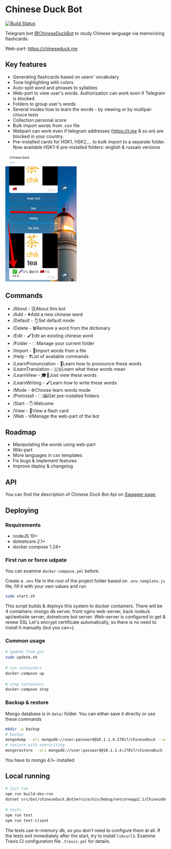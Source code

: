 # Chinese Duck Bot

[![Build Status](https://travis-ci.org/northis/chineseDuck.svg?branch=master)](https://travis-ci.org/northis/chineseDuck)

Telegram bot [@ChineseDuckBot](https://t.me/ChineseDuckBot) to study Chinese language via memorizing flashcards.

Web-part: https://chineseduck.me

## Key features

- Generating flashcards based on users' vocabulary
- Tone highlighting with colors
- Auto-split word and phrases to syllables
- Web-part to view user's words. Authorization can work even if Telegram is blocked.
- Folders to group user's words
- Several modes how to learn the words - by viewing or by multipal-chioce tests
- Collection personal score
- Bulk import words from .csv file
- Webpart can work even if telegram addresses (https://t.me & so on) are blocked in your country.
- Pre-installed cards for HSK1, HSK2,... to bulk import to a separate folder.
  Now available HSK1-6 pre-installed folders: english & russain versions

<img src="images/learning.png" alt="Leadning in bot" height="400" />

## Commands

- /About - 🈴About this bot
- /Add - ➕Add a new chinese word
- /Default - 👌Set default mode
- /Delete - 🗑Remove a word from the dictionary
- /Edit - 🖌Edit an existing chinese word
- /Folder - 🗀Manage your current folder
- /Import - 🚛Import words from a file
- /Help - ❓List of available commands
- /LearnPronunciation - 📢Learn how to pronounce these words
- /LearnTranslation - 🇨🇳Learn what these words mean
- /LearnView - 🎓👀Just view these words
- /LearnWriting - 🖌Learn how to write these words
- /Mode - ⚙️Choose learn words mode
- /PreInstall - 🗀🕮Get pre-installed folders
- /Start - 🖐Welcome
- /View - 👀View a flash card
- /Web - 🌐Manage the web-part of the bot

## Roadmap

- Manipulating the words using web-part
- Wiki-part
- More languages in csv templates
- Fix bugs & implement features
- Improve deploy & changelog

## API

You can find the description of Chinese Duck Bot Api on [Swagger page](https://app.swaggerhub.com/apis/northis/chineseDuckApi/1.3).

## Deploying
### Requirements
- nodeJS 10+
- dotnetcore 2.1+
- docker compose 1.24+

### First run or force udpate
You can examine `docker-compose.yml` before.

Create a `.env` file in the root of the project folder based on `.env.template.js` file, fill it with your own values and run
```sh
sudo start.sh
```

This script builds & deploys this system to docker containers. There will be 4 containers: mongo db server, front nginx web-server, back nodeJs api/website server, dotnetcore bot server. 
Web-server is configured to get & renew SSL Let's encrypt certificate automatically, so there is no need to install it manually (but you can=).

### Common usage

```sh
# update from git
sudo update.sh

# run containers
docker-compose up

# stop containers
docker-compose stop
```

### Backup & restore
Mongo database is in `data/` folder. You can either save it directly or use these commands
```sh
mkdir -p backup
# backup
mongodump --uri mongodb://user:password@10.1.1.4:27017/chineseDuck --archive=backup/chineseDuck.archive
# restore with overwriting
mongorestore --uri mongodb://user:password@10.1.1.4:27017/chineseDuck --archive=backup/chineseDuck.archive --drop
```
You have to mongo 4.1+ installed

## Local running

```sh
# just run
npm run build-dev-run
dotnet src/bot/chineseDuck.BotService/bin/Debug/netcoreapp2.1/ChineseDuck.BotService.dll

# tests
npm run test
npm run test-client
```
The tests use in-memory db, so you don't need to configure them at all. If the tests exit immediately after the start, try to install  `libcurl3`. 
Examine Travis CI configuration file `.travis.yml` for details.
